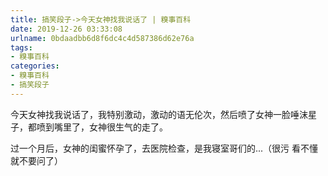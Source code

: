 ```yaml
---
title: 搞笑段子->今天女神找我说话了 | 糗事百科
date: 2019-12-26 03:33:08
urlname: 0bdaadbb6d8f6dc4c4d587386d62e76a
tags: 
- 糗事百科
categories:
- 糗事百科
- 搞笑段子
---
```

今天女神找我说话了，我特别激动，激动的语无伦次，然后喷了女神一脸唾沫星子，都喷到嘴里了，女神很生气的走了。

过一个月后，女神的闺蜜怀孕了，去医院检查，是我寝室哥们的...（很污 看不懂就不要问了）


